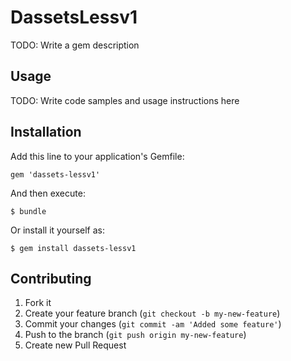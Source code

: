 # DassetsLessv1

TODO: Write a gem description

## Usage

TODO: Write code samples and usage instructions here

## Installation

Add this line to your application's Gemfile:

    gem 'dassets-lessv1'

And then execute:

    $ bundle

Or install it yourself as:

    $ gem install dassets-lessv1

## Contributing

1. Fork it
2. Create your feature branch (`git checkout -b my-new-feature`)
3. Commit your changes (`git commit -am 'Added some feature'`)
4. Push to the branch (`git push origin my-new-feature`)
5. Create new Pull Request
